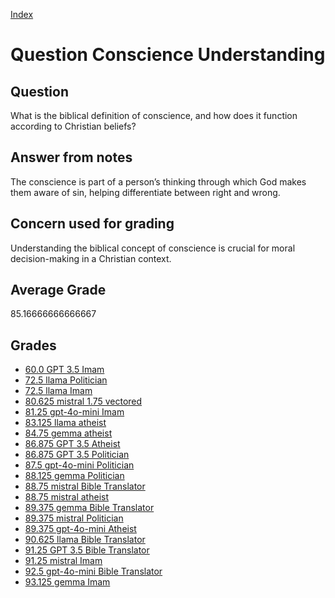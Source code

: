 
[Index](../../index.md)
# Question Conscience Understanding
## Question
What is the biblical definition of conscience, and how does it function according to Christian beliefs?

## Answer from notes
The conscience is part of a person’s thinking through which God makes them aware of sin, helping differentiate between right and wrong.

## Concern used for grading
Understanding the biblical concept of conscience is crucial for moral decision-making in a Christian context.

## Average Grade
85.16666666666667

## Grades
 * [60.0 GPT 3.5 Imam](../answers/GPT_3.5_Imam/Conscience_Understanding.md)
 * [72.5 llama Politician](../answers/llama_Politician/Conscience_Understanding.md)
 * [72.5 llama Imam](../answers/llama_Imam/Conscience_Understanding.md)
 * [80.625 mistral 1.75 vectored](../answers/mistral_1.75_vectored/Conscience_Understanding.md)
 * [81.25 gpt-4o-mini Imam](../answers/gpt-4o-mini_Imam/Conscience_Understanding.md)
 * [83.125 llama atheist](../answers/llama_atheist/Conscience_Understanding.md)
 * [84.75 gemma atheist](../answers/gemma_atheist/Conscience_Understanding.md)
 * [86.875 GPT 3.5 Atheist](../answers/GPT_3.5_Atheist/Conscience_Understanding.md)
 * [86.875 GPT 3.5 Politician](../answers/GPT_3.5_Politician/Conscience_Understanding.md)
 * [87.5 gpt-4o-mini Politician](../answers/gpt-4o-mini_Politician/Conscience_Understanding.md)
 * [88.125 gemma Politician](../answers/gemma_Politician/Conscience_Understanding.md)
 * [88.75 mistral Bible Translator](../answers/mistral_Bible_Translator/Conscience_Understanding.md)
 * [88.75 mistral atheist](../answers/mistral_atheist/Conscience_Understanding.md)
 * [89.375 gemma Bible Translator](../answers/gemma_Bible_Translator/Conscience_Understanding.md)
 * [89.375 mistral Politician](../answers/mistral_Politician/Conscience_Understanding.md)
 * [89.375 gpt-4o-mini Atheist](../answers/gpt-4o-mini_Atheist/Conscience_Understanding.md)
 * [90.625 llama Bible Translator](../answers/llama_Bible_Translator/Conscience_Understanding.md)
 * [91.25 GPT 3.5 Bible Translator](../answers/GPT_3.5_Bible_Translator/Conscience_Understanding.md)
 * [91.25 mistral Imam](../answers/mistral_Imam/Conscience_Understanding.md)
 * [92.5 gpt-4o-mini Bible Translator](../answers/gpt-4o-mini_Bible_Translator/Conscience_Understanding.md)
 * [93.125 gemma Imam](../answers/gemma_Imam/Conscience_Understanding.md)
